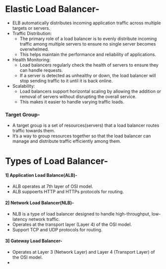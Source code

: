 # Elastic Load Balancer-
- ELB automatically distributes incoming application traffic across multiple targets or servers.
- Traffic Distribution:
    - The primary role of a load balancer is to evenly distribute incoming traffic among multiple servers to ensure no single server becomes overwhelmed.
    - This helps maintain the performance and reliability of applications.
- Health Monitoring:
    - Load balancers regularly check the health of servers to ensure they can handle requests.
    - If a server is detected as unhealthy or down, the load balancer will stop sending traffic to it until it is back online.
- Scalability:
    - Load balancers support horizontal scaling by allowing the addition or removal of servers without disrupting the overall service.
    - This makes it easier to handle varying traffic loads.
### Target Group- 
- A target group is a set of resources(servers) that a load balancer routes traffic towards them.
- It’s a way to group resources together so that the load balancer can manage and distribute traffic efficiently among them.

# Types of Load Balancer-
#### 1] Application Load Balance(ALB)-
- ALB operates at 7th layer of OSI model.
- ALB suppoerts HTTP and HTTPs protocols for routing.

#### 2] Network Load Balancer(NLB)-
 -  NLB is a type of load balancer designed to handle high-throughput, low-latency network traffic.
 -  Operates at the transport layer (Layer 4) of the OSI model.
 -  Support TCP and UDP protocols for routing.

#### 3] Gateway Load Balancer-
-  Operates at Layer 3 (Network Layer) and Layer 4 (Transport Layer) of the OSI model.
-  
